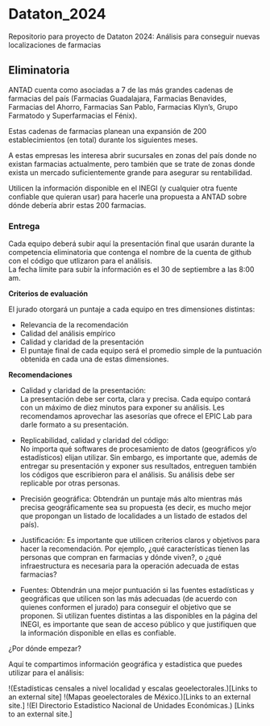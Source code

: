 # Dataton_2024
Repositorio para proyecto de Dataton 2024: Análisis para conseguir nuevas localizaciones de farmacias

## Eliminatoria
ANTAD cuenta como asociadas a 7 de las más grandes cadenas de farmacias del país (Farmacias Guadalajara, Farmacias Benavides, Farmacias del Ahorro, Farmacias San Pablo, Farmacias Klyn’s, Grupo Farmatodo y Superfarmacias el Fénix).

Estas cadenas de farmacias planean una expansión de 200 establecimientos (en total) durante los siguientes meses.

A estas empresas les interesa abrir sucursales en zonas del país donde no existan farmacias actualmente, pero también que se trate de zonas donde exista un mercado suficientemente grande para asegurar su rentabilidad.

Utilicen la información disponible en el INEGI (y cualquier otra fuente confiable que quieran usar) para hacerle una propuesta a ANTAD sobre dónde debería abrir estas 200 farmacias. 

### Entrega

Cada equipo deberá subir aquí la presentación final que usarán durante la competencia eliminatoria que contenga el nombre de la cuenta de github con el código que utlizaron para el análisis.  
La fecha límite para subir la información es el 30 de septiembre a las 8:00 am.

**Criterios de evaluación**

El jurado otorgará un puntaje a cada equipo en tres dimensiones distintas:

- Relevancia de la recomendación
- Calidad del análisis empírico
- Calidad y claridad de la presentación
- El puntaje final de cada equipo será el promedio simple de la puntuación obtenida en cada una de estas dimensiones.

 **Recomendaciones**

- Calidad y claridad de la presentación:  
La presentación debe ser corta, clara y precisa. Cada equipo contará con un máximo de diez minutos para exponer su análisis. Les recomendamos aprovechar las asesorías que ofrece el EPIC Lab para darle formato a su presentación.

- Replicabilidad, calidad y claridad del código:  
No importa qué softwares de procesamiento de datos (geográficos y/o estadísticos) elijan utilizar. Sin embargo, es importante que, además de entregar su presentación y exponer sus resultados, entreguen también los códigos que escribieron para el análisis. Su análisis debe ser replicable por otras personas.

- Precisión geográfica:
  Obtendrán un puntaje más alto mientras más precisa geográficamente sea su propuesta (es decir, es mucho mejor que propongan un listado de localidades a un listado de estados del país).

- Justificación:
Es importante que utilicen criterios claros y objetivos para hacer la recomendación.  Por ejemplo, ¿qué características tienen las personas que compran en farmacias y dónde viven?, o  ¿qué infraestructura es necesaria para la operación adecuada de estas farmacias?

- Fuentes:
Obtendrán una mejor puntuación si las fuentes estadísticas y geográficas que utilicen son las más adecuadas (de acuerdo con quienes conformen el jurado) para conseguir el objetivo que se proponen. Si utilizan fuentes distintas a las disponibles en la página del INEGI, es importante que sean de acceso público y que justifiquen que la información disponible en ellas es confiable.

¿Por dónde empezar?

Aquí te compartimos información geográfica y estadística que puedes utilizar para el análisis:

!(Estadísticas censales a nivel localidad y escalas geoelectorales.)[Links to an external site]
!(Mapas geoelectorales de México.)[Links to an external site.]
!(El Directorio Estadístico Nacional de Unidades Económicas.) [Links to an external site.]
